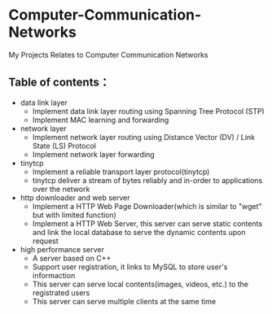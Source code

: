 # Computer-Communication-Networks
My Projects Relates to Computer Communication Networks
## Table of contents：
* data link layer
	* Implement data link layer routing using Spanning Tree Protocol (STP)
	* Implement MAC learning and forwarding
* network layer
	* Implement network layer routing using Distance Vector (DV) / Link State (LS) Protocol
	* Implement network layer forwarding
* tinytcp
	* Implement a reliable transport layer protocol(tinytcp)
	* tinytcp deliver a stream of bytes reliably and in-order to applications over the network
* http downloader and web server
	* Implement a HTTP Web Page Downloader(which is similar to "wget" but with limited function)
	* Implement a HTTP Web Server, this server can serve static contents and link the local database to serve the dynamic contents upon request
* high performance server
	* A server based on C++
	* Support user registration, it links to MySQL to store user's informaction
	* This server can serve local contents(images, videos, etc.) to the registrated users
	* This server can serve multiple clients at the same time

